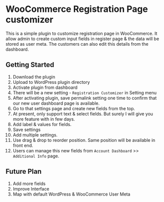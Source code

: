 # WooCommerce Registration Page customizer

This is a simple plugin to customize registration page in WooCommerce. It allow admin to create custom input fields in register page & the data will be stored as user meta. The customers can also edit this details from the dashboard.

## Getting Started

1. Download the plugin
2. Upload to WordPress plugin directory
3. Activate plugin from dashboard
4. There will be a new setting - `Registration Customizer` in Setting menu
5. After activating plugin, save permalink setting one time to confirm that our new user dashboard page is available.
5. Go to that settings page and create new fields from the top.
6. At present, only support text & select fields. But surely I will give you more feature with in few days.
7. Add label & values for fields.
8. Save settings
9. Add multiple settings.
10. Use drag & drop to reorder  position. Same position will be available in front end.
11. Users can manage this new fields from `Account Dashboard` >> `Additional Info` page.

## Future Plan

1. Add more fields
2. Improve Interface
3. Map with default WordPress & WooCommerce User Meta

